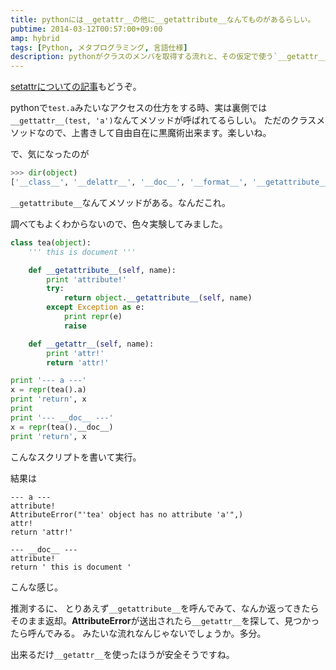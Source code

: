 ```yaml
---
title: pythonには__getattr__の他に__getattribute__なんてものがあるらしい。
pubtime: 2014-03-12T00:57:00+09:00
amp: hybrid
tags: [Python, メタプログラミング, 言語仕様]
description: pythonがクラスのメンバを取得する流れと、その仮定で使う`__getattr__`と`__getattribute__`の挙動について調べてみました。
---
```


<PS date="2014-04-23" level={1}>

<a href="/blog/2014/03/python-setattr">setattrについての記事</a>もどうぞ。

</PS>

pythonで`test.a`みたいなアクセスの仕方をする時、実は裏側では`__gettattr__(test, 'a')`なんてメソッドが呼ばれてるらしい。
ただのクラスメソッドなので、上書きして自由自在に黒魔術出来ます。楽しいね。

で、気になったのが
``` python
>>> dir(object)
['__class__', '__delattr__', '__doc__', '__format__', '__getattribute__', '__hash__', '__init__', '__new__', '__reduce__', '__reduce_ex__', '__repr__', '__setattr__', '__sizeof__', '__str__', '__subclasshook__']
```
`__getattribute__`なんてメソッドがある。なんだこれ。

調べてもよくわからないので、色々実験してみました。
``` python
class tea(object):
    ''' this is document '''

    def __getattribute__(self, name):
        print 'attribute!'
        try:
            return object.__getattribute__(self, name)
        except Exception as e:
            print repr(e)
            raise

    def __getattr__(self, name):
        print 'attr!'
        return 'attr!'

print '--- a ---'
x = repr(tea().a)
print 'return', x
print
print '--- __doc__ ---'
x = repr(tea().__doc__)
print 'return', x
```
こんなスクリプトを書いて実行。

結果は
```
--- a ---
attribute!
AttributeError("'tea' object has no attribute 'a'",)
attr!
return 'attr!'

--- __doc__ ---
attribute!
return ' this is document '
```
こんな感じ。

推測するに、
とりあえず`__getattribute__`を呼んでみて、なんか返ってきたらそのまま返却。**AttributeError**が送出されたら`__getattr__`を探して、見つかったら呼んでみる。
みたいな流れなんじゃないでしょうか。多分。

出来るだけ`__getattr__`を使ったほうが安全そうですね。
